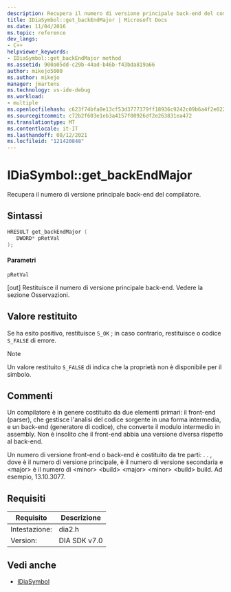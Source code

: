 ```yaml
---
description: Recupera il numero di versione principale back-end del compilatore.
title: IDiaSymbol::get_backEndMajor | Microsoft Docs
ms.date: 11/04/2016
ms.topic: reference
dev_langs:
- C++
helpviewer_keywords:
- IDiaSymbol::get_backEndMajor method
ms.assetid: 900a05dd-c29b-44ad-b46b-f43bda819a66
author: mikejo5000
ms.author: mikejo
manager: jmartens
ms.technology: vs-ide-debug
ms.workload:
- multiple
ms.openlocfilehash: c623f74bfa0e13cf53d3777379ff18936c9242c09b6a4f2e022f12d79230718a
ms.sourcegitcommit: c72b2f603e1eb3a4157f00926df2e263831ea472
ms.translationtype: MT
ms.contentlocale: it-IT
ms.lasthandoff: 08/12/2021
ms.locfileid: "121420848"
---
```

# <a name="idiasymbolget_backendmajor"></a>IDiaSymbol::get_backEndMajor
Recupera il numero di versione principale back-end del compilatore.

## <a name="syntax"></a>Sintassi

```C++
HRESULT get_backEndMajor ( 
   DWORD* pRetVal
);
```

#### <a name="parameters"></a>Parametri
 `pRetVal`

[out] Restituisce il numero di versione principale back-end. Vedere la sezione Osservazioni.

## <a name="return-value"></a>Valore restituito
 Se ha esito positivo, restituisce `S_OK` ; in caso contrario, restituisce o codice `S_FALSE` di errore.

> [!NOTE]
> Un valore restituito `S_FALSE` di indica che la proprietà non è disponibile per il simbolo.

## <a name="remarks"></a>Commenti
 Un compilatore è in genere costituito da due elementi primari: il front-end (parser), che gestisce l'analisi del codice sorgente in una forma intermedia, e un back-end (generatore di codice), che converte il modulo intermedio in assembly. Non è insolito che il front-end abbia una versione diversa rispetto al back-end.

 Un numero di versione front-end o back-end è costituito da tre parti: . . , dove è il numero di versione principale, è il numero di versione secondaria e \<major> è il numero di \<minor> \<build> \<major> \<minor> \<build> build. Ad esempio, 13.10.3077.

## <a name="requirements"></a>Requisiti

|Requisito|Descrizione|
|-----------------|-----------------|
|Intestazione:|dia2.h|
|Version:|DIA SDK v7.0|

## <a name="see-also"></a>Vedi anche
- [IDiaSymbol](../../debugger/debug-interface-access/idiasymbol.md)
